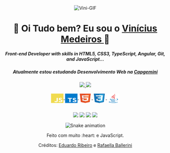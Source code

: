 <div class="Gif Center" align="center">
  <img  alt="Vini-GIF" height="130" width="140" src="https://cdn.discordapp.com/attachments/1139324353008377961/1139324457425567964/Design_sem_nome.gif"><br/>
<div>
<div>
  <h1 align="center">
  🦊  Oi Tudo bem? Eu sou o 
    <a href="https://www.linkedin.com/in/vinicius-medeiros-1b192b270/">Vinícius Medeiros </a>🦊
  </h1>
  <h5 align="center">
   Front-end Developer with skills in HTML5, CSS3, TypeScript, Angular, Git, and JavaScript... <br/>
  </h5>
  <h5> Atualmente estou estudando Desenvolvimento Web na <a href="https://startcapgemini.com.br/">Capgemini</a> </h5>
  <a href="https://github.com/viinicius-medeiross">
  <img height="180em" src="https://github-readme-stats.vercel.app/api?username=viinicius-medeiross&show_icons=true&theme=dracula&include_all_commits=true&count_private=true"/>
  <img height="180em" src="https://github-readme-stats.vercel.app/api/top-langs/?username=viinicius-medeiross&layout=compact&langs_count=16&theme=dracula"/>
</div>
<div style="display: inline_block"; align="center"><br>
  <img align="center" alt="Vini-Js" height="30" width="40" src="https://raw.githubusercontent.com/devicons/devicon/master/icons/javascript/javascript-plain.svg">
  <img align="center" alt="Vini-Ts" height="30" width="40" src="https://raw.githubusercontent.com/devicons/devicon/master/icons/typescript/typescript-plain.svg">
  <img align="center" alt="Vini-HTML" height="30" width="40" src="https://raw.githubusercontent.com/devicons/devicon/master/icons/html5/html5-original.svg">
  <img align="center" alt="Vini-CSS" height="30" width="40" src="https://raw.githubusercontent.com/devicons/devicon/master/icons/css3/css3-original.svg">
  <img align="center" alt="Vini-JAVA" height="30" width="40" src="https://raw.githubusercontent.com/devicons/devicon/master/icons/java/java-original.svg">
</div>

##
    
<div align="center"> 
  <a href="https://wa.me/5561996724174?text=Ol%C3%A1.+Tudo+bem%3F+Venho+do+GitHub.+Podemos+conversar%3F" target="_blank"><img src="https://img.shields.io/badge/WhatsApp-09B43A?style=for-the-badge&logo=whatsapp&logoColor=white" target="_blank"></a>
  <a href="https://instagram.com/viiniciuss_medeiross?igshid=MzRlODBiNWFlZA==" target="_blank"><img src="https://img.shields.io/badge/-Instagram-%23E4405F?style=for-the-badge&logo=instagram&logoColor=white" target="_blank"></a>
  <a href = "mailto:medeiross.tech@gmail.com"><img src="https://img.shields.io/badge/-Gmail-%23333?style=for-the-badge&logo=gmail&logoColor=white" target="_blank"></a>
  <a href="https://www.linkedin.com/in/vinicius-medeiros-1b192b270/" target="_blank"><img src="https://img.shields.io/badge/-LinkedIn-%230077B5?style=for-the-badge&logo=linkedin&logoColor=white" target="_blank"></a>  
</div>

  ![Snake animation](https://github.com/viinicius-medeiross/viinicius-medeiross/blob/output/github-contribution-grid-snake.svg)
  
<div align="center">
  <p>Feito com muito :heart: e JavaScript.</p>
  <p>Créditos: <a href="https://github.com/duribeiro/github-readme-stats">Eduardo Ribeiro</a> e <a href="https://github.com/rafaballerini">Rafaella Ballerini</a></p>
</div>
